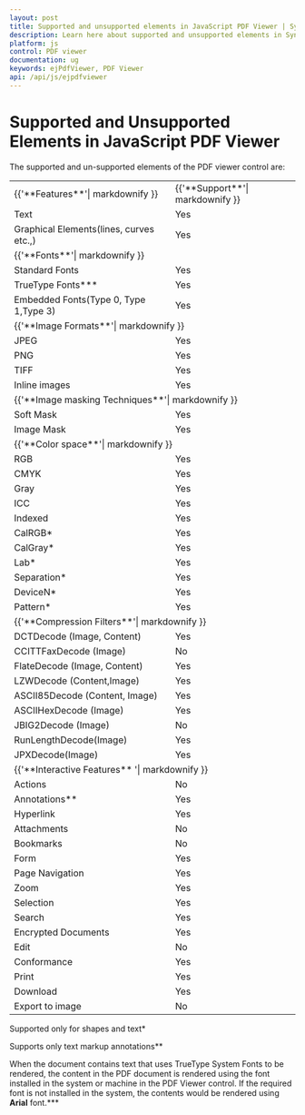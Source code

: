 ```yaml
---
layout: post
title: Supported and unsupported elements in JavaScript PDF Viewer | Syncfusion
description: Learn here about supported and unsupported elements in Syncfusion Essential JavaScript PDF viewer control, its elements, and more.
platform: js
control: PDF viewer
documentation: ug
keywords: ejPdfViewer, PDF Viewer
api: /api/js/ejpdfviewer
---
```


# Supported and Unsupported Elements in JavaScript PDF Viewer

The supported and un-supported elements of the PDF viewer control are:

<table>
<tr>
<td>
{{'**Features**'| markdownify }}
</td>
<td>
{{'**Support**'| markdownify }}
</td>
</tr>
<tr>
<td>
Text
</td>
<td>
Yes
</td>
</tr>
<tr>
<td>
Graphical Elements(lines, curves etc.,)
</td>
<td>
Yes
</td>
</tr>
<tr>
<td colspan="2" rowspan="1">
{{'**Fonts**'| markdownify }}
</td>
</tr>
<tr>
<td>
Standard Fonts
</td>
<td>
Yes
</td>
</tr>
<tr>
<td>
TrueType Fonts***
</td>
<td>
Yes
</td>
</tr>
<tr>
<td>
Embedded Fonts(Type 0, Type 1,Type 3)
</td>
<td>
Yes
</td>
</tr>
<tr>
<td colspan="2" rowspan="1">
{{'**Image Formats**'| markdownify }}
</td>
</tr>
<tr>
<td>
JPEG
</td>
<td>
Yes
</td>
</tr>
<tr>
<td>
PNG
</td>
<td>
Yes
</td>
</tr>
<tr>
<td>
TIFF
</td>
<td>
Yes
</td>
</tr>
<tr>
<td>
Inline images
</td>
<td>
Yes
</td>
</tr>
<tr>
<td colspan="2" rowspan="1">
{{'**Image masking Techniques**'| markdownify }}
</td>
</tr>
<tr>
<td>
Soft Mask
</td>
<td>
Yes
</td>
</tr>
<tr>
<td>
Image Mask
</td>
<td>
Yes
</td>
</tr>
<tr>
<td colspan="2" rowspan="1">
{{'**Color space**'| markdownify }}
</td>
</tr>
<tr>
<td>
RGB
</td>
<td>
Yes
</td>
</tr>
<tr>
<td>
CMYK
</td>
<td>
Yes
</td>
</tr>
<tr>
<td>
Gray
</td>
<td>
Yes
</td>
</tr>
<tr>
<td>
ICC
</td>
<td>
Yes
</td>
</tr>
<tr>
<td>
Indexed
</td>
<td>
Yes
</td>
</tr>
<tr>
<td>
CalRGB*
</td>
<td>
Yes
</td>
</tr>
<tr>
<td>
CalGray*
</td>
<td>
Yes
</td>
</tr>
<tr>
<td>
Lab*
</td>
<td>
Yes
</td>
</tr>
<tr>
<td>
Separation*
</td>
<td>
Yes
</td>
</tr>
<tr>
<td>
DeviceN*
</td>
<td>
Yes
</td>
</tr>
<tr>
<td>
Pattern*
</td>
<td>
Yes
</td>
</tr>
<tr>
<td colspan="2" rowspan="1">
{{'**Compression Filters**'| markdownify }}
</td>
</tr>
<tr>
<td>
DCTDecode (Image, Content)
</td>
<td>
Yes
</td>
</tr>
<tr>
<td>
CCITTFaxDecode (Image)
</td>
<td>
No
</td>
</tr>
<tr>
<td>
FlateDecode (Image, Content)
</td>
<td>
Yes
</td>
</tr>
<tr>
<td>
LZWDecode (Content,Image)
</td>
<td>
Yes
</td>
</tr>
<tr>
<td>
ASCII85Decode (Content, Image)
</td>
<td>
Yes
</td>
</tr>
<tr>
<td>
ASCIIHexDecode (Image)
</td>
<td>
Yes
</td>
</tr>
<tr>
<td>
JBIG2Decode (Image)
</td>
<td>
No
</td>
</tr>
<tr>
<td>
RunLengthDecode(Image)
</td>
<td>
Yes
</td>
</tr>
<tr>
<td>
JPXDecode(Image)
</td>
<td>
Yes
</td>
</tr>
<tr>
<td colspan="2" rowspan="1">
{{'**Interactive Features** '| markdownify }}
</td>
</tr>
<tr>
<td>
Actions
</td>
<td>
No
</td>
</tr>
<tr>
<td>
Annotations**
</td>
<td>
Yes
</td>
</tr>
<tr>
<td>
Hyperlink
</td>
<td>
Yes
</td>
</tr>
<tr>
<td>
Attachments
</td>
<td>
No
</td>
</tr>
<tr>
<td>
Bookmarks
</td>
<td>
No
</td>
</tr>
<tr>
<td>
Form
</td>
<td>
Yes
</td>
</tr>
<tr>
<td>
Page Navigation 
</td>
<td>
Yes
</td>
</tr>
<tr>
<td>
Zoom
</td>
<td>
Yes
</td>
</tr>
<tr>
<td>
Selection
</td>
<td>
Yes
</td>
</tr>
<tr>
<td>
Search
</td>
<td>
Yes
</td>
</tr>
<tr>
<td>
Encrypted Documents
</td>
<td>
Yes
</td>
</tr>
<tr>
<td>
Edit
</td>
<td>
No
</td>
</tr>
<tr>
<td>
Conformance
</td>
<td>
Yes
</td>
</tr>
<tr>
<td>
Print
</td>
<td>
Yes
</td>
</tr>
<tr>
<td>
Download
</td>
<td>
Yes
</td>
</tr>
<tr>
<td>
Export to image
</td>
<td>
No
</td>
</tr>
</table>

Supported only for shapes and text*

Supports only text markup annotations**

When the document contains text that uses TrueType System Fonts to be rendered, the content in the PDF document is rendered using the font installed in the system or machine in the PDF Viewer control. If the required font is not installed in the system, the contents would be rendered using **Arial** font.***